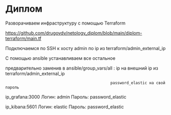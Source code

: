 # Диплом

Разворачиваем инфраструктуру с помощью Terraform

https://github.com/drugovdv/netology_diplom/blob/main/diplom-terraform/main.tf

Подключаемся по SSH к хосту admin по ip из terraform/admin_external_ip

С помощью ansible устанавливаем все остальное 

предварительно заменив в ansible/group_vars/all : ip на внешний ip из terraform/admin_external_ip

                                                  password_elastic на свой пароль


ip_grafana:3000   Логин:  admin    Пароль: password_elastic

ip_kibana:5601    Логин:  elastic  Пароль: password_elastic
